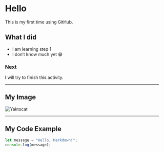# Hello  
This is my first time using GitHub.  

## What I did  
- I am learning step 1  
- I don’t know much yet 😁  

### Next  
I will try to finish this activity.  

---

## My Image  
![Yaktocat](https://octodex.github.com/images/yaktocat.png)  

---

## My Code Example  
```javascript
let message = "Hello, Markdown!";
console.log(message);
```
